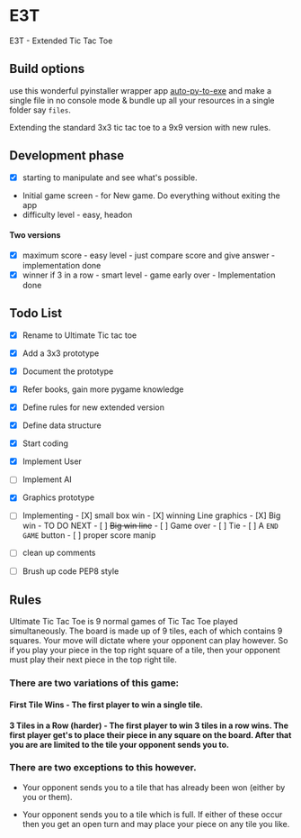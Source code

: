 # E3T
E3T - Extended Tic Tac Toe


## Build options
 
use this wonderful pyinstaller wrapper app [auto-py-to-exe](https://github.com/brentvollebregt/auto-py-to-exe) and make a single file in no console mode & bundle up all your resources in a single folder say `files`.

Extending the standard 3x3 tic tac toe to a 9x9 version with new rules.

## Development phase
- [X] starting to manipulate and see what's possible.
- Initial game screen - for New game. Do everything without exiting the app
- difficulty level - easy, headon

#### Two versions

- [X] maximum score - easy level - just compare score and give answer - implementation done
- [X] winner if 3 in a row - smart level - game early over - Implementation done  

## Todo List

- [X] Rename to Ultimate Tic tac toe
- [X] Add a 3x3 prototype
- [X] Document the prototype
- [X] Refer books, gain more pygame knowledge 
- [X] Define rules for new extended version
- [X] Define data structure
- [X] Start coding
- [X] Implement User 
- [ ] Implement AI
- [X] Graphics prototype
- [ ] Implementing
		- [X] small box win
		- [X] winning Line graphics
		- [X] Big win - TO DO NEXT
		- [ ] ~~Big win line~~
		- [ ] Game over
		- [ ] Tie
		- [ ] A `END GAME` button
		- [ ] proper score manip 

- [ ] clean up comments	
- [ ] Brush up code PEP8 style


## Rules

Ultimate Tic Tac Toe is 9 normal games of Tic Tac Toe played simultaneously. The board is made up of 9 tiles, each of which contains 9 squares. Your move will dictate where your opponent can play however. So if you play your piece in the top right square of a tile, then your opponent must play their next piece in the top right tile.

### There are two variations of this game:

#### First Tile Wins - The first player to win a single tile.
#### 3 Tiles in a Row (harder) - The first player to win 3 tiles in a row wins. The first player get's to place their piece in any square on the board. After that you are are limited to the tile your opponent sends you to. 

### There are two exceptions to this however.

- Your opponent sends you to a tile that has already been won (either by you or them).

- Your opponent sends you to a tile which is full.
If either of these occur then you get an open turn and may place your piece on any tile you like.